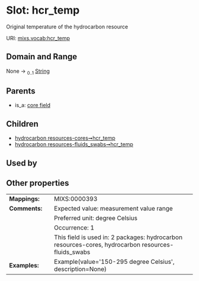 
# Slot: hcr_temp


Original temperature of the hydrocarbon resource

URI: [mixs.vocab:hcr_temp](https://w3id.org/mixs/vocab/hcr_temp)


## Domain and Range

None &#8594;  <sub>0..1</sub> [String](types/String.md)

## Parents

 *  is_a: [core field](core_field.md)

## Children

 *  [hydrocarbon resources-cores➞hcr_temp](hydrocarbon_resources_cores_hcr_temp.md)
 *  [hydrocarbon resources-fluids_swabs➞hcr_temp](hydrocarbon_resources_fluids_swabs_hcr_temp.md)

## Used by


## Other properties

|  |  |  |
| --- | --- | --- |
| **Mappings:** | | MIXS:0000393 |
| **Comments:** | | Expected value: measurement value range |
|  | | Preferred unit: degree Celsius |
|  | | Occurrence: 1 |
|  | | This field is used in: 2 packages: hydrocarbon resources-cores, hydrocarbon resources-fluids_swabs |
| **Examples:** | | Example(value='150-295 degree Celsius', description=None) |

